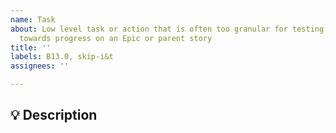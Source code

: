 ```yaml
---
name: Task
about: Low level task or action that is often too granular for testing, but helps
  towards progress on an Epic or parent story
title: ''
labels: B13.0, skip-i&t
assignees: ''

---
```


<!--
   For more information on how to populate this Task, see the PDS Wiki on User Story Development:
   https://github.com/NASA-PDS/nasa-pds.github.io/wiki/Issue-Tracking#user-story-development
-->

## 💡 Description
<!-- Enter description here. Make it detailed enough someone could actually know what you are doing, but if you spend too much time on this, it probably deserves it's own story -->
